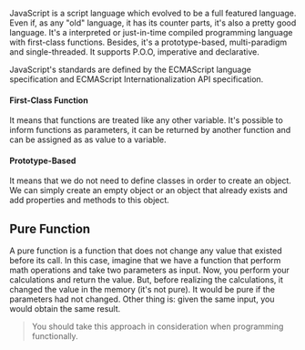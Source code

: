 JavaScript is a script language which evolved to be a full featured language. Even if, as any "old" language, it has its counter parts, it's also a pretty good language. It's a interpreted or just-in-time compiled programming language with first-class functions. Besides, it's a prototype-based, multi-paradigm  and single-threaded. It supports P.O.O, imperative and declarative.

JavaScript's standards are defined by the ECMAScript language specification and ECMAScript Internationalization API specification.
#### First-Class Function
It means that functions are treated like any other variable. It's possible to inform functions as parameters, it can be returned by another function and can be assigned as as value to a variable.
#### Prototype-Based
It means that we do not need to define classes in order to create an object. We can simply create an empty object or an object that already exists and add properties and methods to this object.

## Pure Function
A pure function is a function that does not change any value that existed before its call. In this case, imagine that we have a function that perform math operations and take two parameters as input. Now, you perform your calculations and return the value. But, before realizing the calculations, it changed the value in the memory (it's not pure). It would be pure if the parameters had not changed.
Other thing is: given the same input, you would obtain the same result.

> You should take this approach in consideration when programming functionally.
